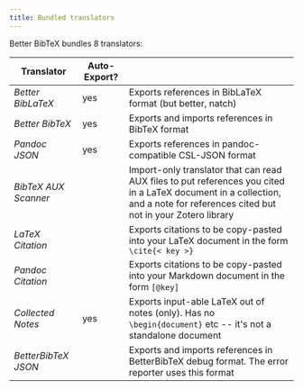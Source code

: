 ```yaml
---
title: Bundled translators
---
```


Better BibTeX bundles 8 translators:

| Translator | Auto-Export? |   |
| ---------- | ------------ | - |
| *Better BibLaTeX* | yes | Exports references in BibLaTeX format (but better, natch) |
| *Better BibTeX*   | yes | Exports and imports references in BibTeX format |
| *Pandoc JSON*     | yes | Exports references in pandoc-compatible CSL-JSON format |
| *BibTeX AUX Scanner* |  | Import-only translator that can read AUX files to put references you cited in a LaTeX document in a collection, and a note for references cited but not in your Zotero library |
| *LaTeX Citation*  |     | Exports citations to be copy-pasted into your LaTeX document in the form `\cite{< key >}` |
| *Pandoc Citation* |     | Exports citations to be copy-pasted into your Markdown document in the form `[@key]` |
| *Collected Notes* | yes | Exports input-able LaTeX out of notes (only). Has no `\begin{document}` etc -- it's not a standalone document |
| *BetterBibTeX JSON* |   | Exports and imports references in BetterBibTeX debug format. The error reporter uses this format |
